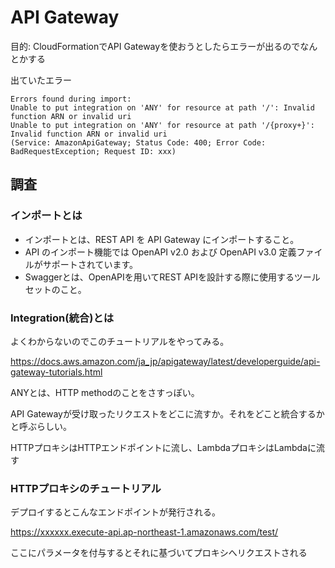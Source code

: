 # API Gateway

目的: CloudFormationでAPI Gatewayを使おうとしたらエラーが出るのでなんとかする

出ていたエラー

```
Errors found during import: 
Unable to put integration on 'ANY' for resource at path '/': Invalid function ARN or invalid uri 
Unable to put integration on 'ANY' for resource at path '/{proxy+}': Invalid function ARN or invalid uri 
(Service: AmazonApiGateway; Status Code: 400; Error Code: BadRequestException; Request ID: xxx)
```

## 調査

### インポートとは

 - インポートとは、REST API を API Gateway にインポートすること。
 - API のインポート機能では OpenAPI v2.0 および OpenAPI v3.0 定義ファイルがサポートされています。
 - Swaggerとは、OpenAPIを用いてREST APIを設計する際に使用するツールセットのこと。

### Integration(統合)とは

よくわからないのでこのチュートリアルをやってみる。

https://docs.aws.amazon.com/ja_jp/apigateway/latest/developerguide/api-gateway-tutorials.html

ANYとは、HTTP methodのことをさすっぽい。

API Gatewayが受け取ったリクエストをどこに流すか。それをどこと統合するかと呼ぶらしい。

HTTPプロキシはHTTPエンドポイントに流し、LambdaプロキシはLambdaに流す

### HTTPプロキシのチュートリアル

デプロイするとこんなエンドポイントが発行される。

https://xxxxxx.execute-api.ap-northeast-1.amazonaws.com/test/

ここにパラメータを付与するとそれに基づいてプロキシへリクエストされる

